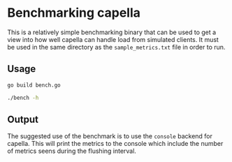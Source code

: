 # Benchmarking capella
This is a relatively simple benchmarking binary that can be used to get a view into how
well capella can handle load from simulated clients. It must be used in the same directory as the
`sample_metrics.txt` file in order to run.

## Usage
```sh
go build bench.go

./bench -h
```

## Output
The suggested use of the benchmark is to use the `console` backend for capella. This will print the
metrics to the console which include the number of metrics seens during the flushing interval.
